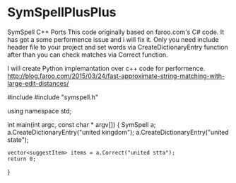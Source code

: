 # SymSpellPlusPlus
SymSpell C++ Ports
This code originally based on faroo.com's C# code. It has got a some performence issue and i will fix it.
Only you need include header file to your project and set words via CreateDictionaryEntry function after than you can check matches via Correct function.

I will create Python implemantation over c++ code for performence.
http://blog.faroo.com/2015/03/24/fast-approximate-string-matching-with-large-edit-distances/


#include <iostream>
#include "symspell.h"

using namespace std;

int main(int argc, const char * argv[]) {
    SymSpell a;
    a.CreateDictionaryEntry("united kingdom");
    a.CreateDictionaryEntry("united state");
    
    vector<suggestItem> items = a.Correct("united stta");
    return 0;
}
